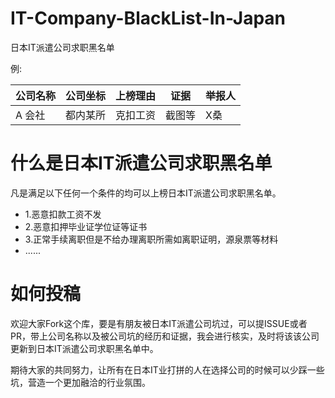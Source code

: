 # IT-Company-BlackList-In-Japan
日本IT派遣公司求职黑名单

例:

|  公司名称 |  公司坐标  | 上榜理由  | 证据  | 举报人 | 
|  ----  | ----  |  ----  | ----  |  ----  | 
| A 会社  | 都内某所 | 克扣工资 | 截图等 | X桑|


# 什么是日本IT派遣公司求职黑名单
凡是满足以下任何一个条件的均可以上榜日本IT派遣公司求职黑名单。

- 1.恶意扣款工资不发
- 2.恶意扣押毕业证学位证等证书
- 3.正常手续离职但是不给办理离职所需如离职证明，源泉票等材料
- ......

# 如何投稿
欢迎大家Fork这个库，要是有朋友被日本IT派遣公司坑过，可以提ISSUE或者PR，带上公司名称以及被公司坑的经历和证据，我会进行核实，及时将该该公司更新到日本IT派遣公司求职黑名单中。

期待大家的共同努力，让所有在日本IT业打拼的人在选择公司的时候可以少踩一些坑，营造一个更加融洽的行业氛围。
